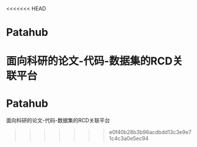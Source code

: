 <<<<<<< HEAD
# Patahub
面向科研的论文-代码-数据集的RCD关联平台
=======
# Patahub
面向科研的论文-代码-数据集的RCD关联平台
>>>>>>> e0f40b28b3b96acdbdd13c3e9e71c4c3a0e5ec94
